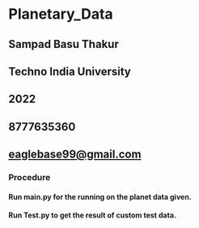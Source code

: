 # Planetary_Data

## Sampad Basu Thakur

## Techno India University

## 2022

## 8777635360

## eaglebase99@gmail.com

### Procedure

#### Run main.py for the running on the planet data given.
#### Run Test.py to get the result of custom test data.
